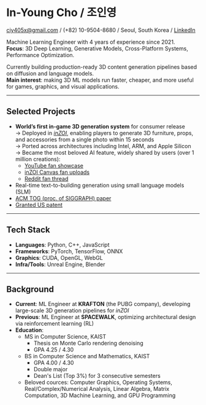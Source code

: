 # In-Young Cho / 조인영
ciy405x@gmail.com / (+82) 10-9504-8680 / Seoul, South Korea / [LinkedIn](https://linkedin.com/in/in-young-cho)  

Machine Learning Engineer with 4 years of experience since 2021.  
**Focus**: 3D Deep Learning, Generative Models, Cross-Platform Systems, Performance Optimization.

Currently building production-ready 3D content generation pipelines based on diffusion and language models.  
**Main interest**: making 3D ML models run faster, cheaper, and more useful for games, graphics, and visual applications.

---

## Selected Projects
- **World’s first in-game 3D generation system** for consumer release  
  → Deployed in [_inZOI_](https://store.steampowered.com/app/2456740/inZOI/?l=koreana), enabling players to generate 3D furniture, props, and accessories from a single photo within 15 seconds  
  → Ported across architectures including Intel, ARM, and Apple Silicon  
  → Became the most beloved AI feature, widely shared by users (over 1 million creations):
    - [YouTube fan showcase](https://www.youtube.com/watch?v=LFVVAXvTwQ4)  
    - [inZOI Canvas fan uploads](https://canvas.playinzoi.com/ko-KR/category?Preset=ArchitectureNone&Room=3DObject&Filters=ArchitectureImageTo3D&TimePeriodFilter=All&Order=Recent)  
    - [Reddit fan thread](https://www.reddit.com/r/inZOI/comments/1jgxmwf/my_first_3d_scan/)
- Real-time text-to-building generation using small language models (SLM)
- [ACM TOG (proc. of SIGGRAPH) paper](https://sgvr.kaist.ac.kr/wp-content/uploads/2021/05/main_low_res.pdf)
- [Granted US patent](https://patents.google.com/patent/US12051146B2/en)

---

## Tech Stack
- **Languages**: Python, C++, JavaScript
- **Frameworks**: PyTorch, TensorFlow, ONNX
- **Graphics**: CUDA, OpenGL, WebGL
- **Infra/Tools**: Unreal Engine, Blender

---

## Background
- **Current**: ML Engineer at **KRAFTON** (the PUBG company), developing large-scale 3D generation pipelines for *inZOI*
- **Previous**: ML Engineer at **SPACEWALK**, optimizing architectural design via reinforcement learning (RL)
- **Education**:  
  - MS in Computer Science, KAIST  
    - Thesis on Monte Carlo rendering denoising  
    - GPA 4.25 / 4.30  
  - BS in Computer Science and Mathematics, KAIST  
    - GPA 4.00 / 4.30  
    - Double major  
    - Dean's List (Top 3%) for 3 consecutive semesters
  - Beloved cources: Computer Graphics, Operating Systems, Real/Complex/Numerical Analysis, Linear Algebra, Matrix Computation, 3D Machine Learning, and GPU Programming
